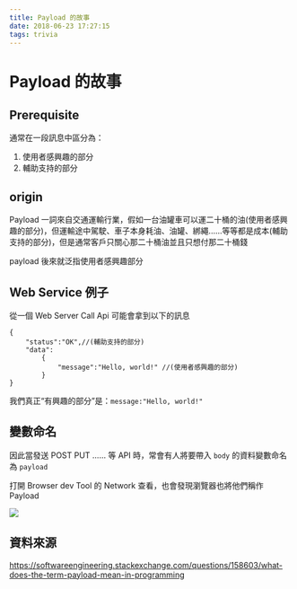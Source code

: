 ```yaml
---
title: Payload 的故事
date: 2018-06-23 17:27:15
tags: trivia
---
```

# Payload 的故事

## Prerequisite

通常在一段訊息中區分為：

1. 使用者感興趣的部分
2. 輔助支持的部分

## origin

Payload 一詞來自交通運輸行業，假如一台油罐車可以運二十桶的油(使用者感興趣的部分)，但運輸途中駕駛、車子本身耗油、油罐、綁繩......等等都是成本(輔助支持的部分)，但是通常客戶只關心那二十桶油並且只想付那二十桶錢

payload 後來就泛指使用者感興趣部分

## Web Service 例子

從一個 Web Server Call Api 可能會拿到以下的訊息
```javascript=
{
    "status":"OK",//(輔助支持的部分)
    "data":
        {
            "message":"Hello, world!" //(使用者感興趣的部分)
        }
}

```
我們真正“有興趣的部分”是：`message:"Hello, world!"`

## 變數命名

因此當發送 POST PUT ...... 等 API 時，常會有人將要帶入 `body` 的資料變數命名為 `payload`

打開 Browser dev Tool 的 Network 查看，也會發現瀏覽器也將他們稱作 Payload

![](https://i.imgur.com/xUmq4Am.png)


## 資料來源

https://softwareengineering.stackexchange.com/questions/158603/what-does-the-term-payload-mean-in-programming
